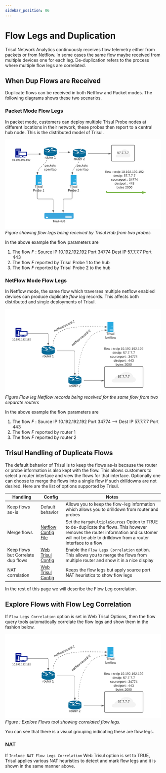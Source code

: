 ```yaml
---
sidebar_position: 06
---
```


# Flow Legs and Duplication

Trisul Network Analytics continuously receives flow telemetry either
from packets or from Netflow. In some cases the same flow maybe received
from multiple devices one for each leg. De-duplication refers to the
process where multiple flow legs are correlated.

## When Dup Flows are Received

Duplicate flows can be received in both Netflow and Packet modes. The
following diagrams shows these two scenarios.

### Packet Mode Flow Legs

In packet mode, customers can deploy multiple Trisul Probe nodes at
different locations in their network, these probes then report to a
central hub node. This is the distributed model of Trisul.

![](images/dup-packets.png)  
*Figure showing flow legs being received by Trisul Hub from two probes*

In the above example the flow parameters are

1. The flow *F* : Source IP 10.192.192.192 Port 34774 Dest IP 57.7.7.7
   Port 443
2. The flow *F* reported by Trisul Probe 1 to the hub
3. The flow *F* reported by Trisul Probe 2 to the hub

### NetFlow Mode Flow Legs

In Netflow mode, the same flow which traverses multiple netflow enabled
devices can produce duplicate *flow leg* records. This affects both
distributed and single deployments of Trisul.

![](images/dup-netflow.png)  
*Figure Flow leg Netflow records being received for the same flow from
two separate routers*

In the above example the flow parameters are

1. The flow *F* : Source IP 10.192.192.192 Port 34774 —\> Dest IP
   57.7.7.7 Port 443
2. The flow *F* reported by router 1
3. The flow *F* reported by router 2

## Trisul Handling of Duplicate Flows

The default behavior of Trisul is to keep the flows as-is because the
router or probe information is also kept with the flow. This allows
customers to select a router interface and view the flows for that
interface. Optionally one can choose to merge the flows into a single
flow if such drilldowns are not desired. Here are the list of options
supported by Trisul.

| Handling                           | Config                                                     | Notes                                                                                                                                                                                             |
| ---------------------------------- | ---------------------------------------------------------- | ------------------------------------------------------------------------------------------------------------------------------------------------------------------------------------------------- |
| Keep flows as-is                   | Default behavior                                           | Allows you to keep the flow-leg information which allows you to drilldown from router and probes                                                                                                  |
| Merge flows                        | [Netflow Config File](/docs/ref/netflow-config#parameters) | Set the `MergeMultipleSources` Option to TRUE to de-duplicate the flows. This however removes the router information and customer will not be able to drilldown from a router interface to a flow |
| Keep flows but Correlate dup flows | [Web Trisul Config](/docs/ug/webadmin/web_options)         | Enable the `Flow Legs Correlation` option. This allows you to merge the flows from multiple router and show it in a nice display                                                                  |
| NAT correlation                    | [Web Trisul Config](/docs/ug/webadmin/web_options)         | Keeps the flow legs but apply source port NAT heuristics to show flow legs                                                                                                                        |

In the rest of this page we will describe the Flow Leg correlation.

## Explore Flows with Flow Leg Correlation

If `Flow Legs Correlation` option is set in Web Trisul Options, then the
flow query tools automatically correlate the flow legs and show them in
the fashion below.

![](images/dup-netflow.png)  
*Figure : Explore Flows tool showing correlated flow legs.*

You can see that there is a visual grouping indicating these are flow
legs.

### NAT

If `Include NAT Flow Legs Correlation` Web Trisul option is set to TRUE,
Trisul applies various NAT heuristics to detect and mark flow legs and
it is shown in the same manner above.
